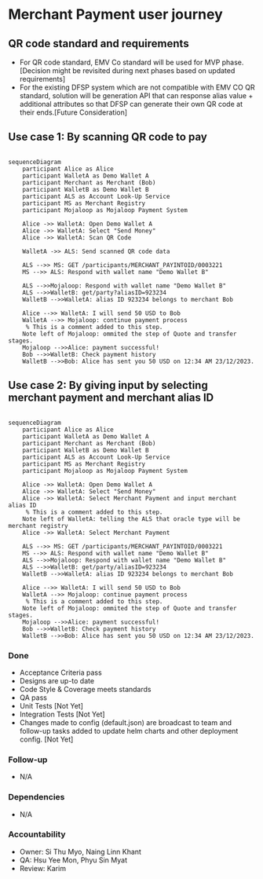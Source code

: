 # Merchant Payment user journey

## QR code standard and requirements

* For QR code standard, EMV Co standard will be used for MVP phase.[Decision might be revisited during next phases based on updated requirements]
* For the existing DFSP system which are not compatible with EMV CO QR standard, solution will be generation API that can response alias value + additional attributes so that DFSP can generate their own QR code at their ends.[Future Consideration]


## Use case 1: By scanning QR code to pay

```mermaid

sequenceDiagram
    participant Alice as Alice
    participant WalletA as Demo Wallet A
    participant Merchant as Merchant (Bob)
    participant WalletB as Demo Wallet B
    participant ALS as Account Look-Up Service
    participant MS as Merchant Registry
    participant Mojaloop as Mojaloop Payment System
    
    Alice ->> WalletA: Open Demo Wallet A
    Alice ->> WalletA: Select "Send Money"
    Alice ->> WalletA: Scan QR Code
    
    WalletA ->> ALS: Send scanned QR code data
    
    ALS -->> MS: GET /participants/MERCHANT_PAYINTOID/0003221
    MS -->> ALS: Respond with wallet name "Demo Wallet B"
    
    ALS -->>Mojaloop: Respond with wallet name "Demo Wallet B"
    ALS -->>WalletB: get/party?aliasID=923234
    WalletB -->>WalletA: alias ID 923234 belongs to merchant Bob

    Alice -->> WalletA: I will send 50 USD to Bob
    WalletA -->> Mojaloop: continue payment process
     % This is a comment added to this step.
    Note left of Mojaloop: ommited the step of Quote and transfer stages.
    Mojaloop -->>Alice: payment successful!
    Bob -->>WalletB: Check payment history
    WalletB -->>Bob: Alice has sent you 50 USD on 12:34 AM 23/12/2023.
```

## Use case 2: By giving input by selecting merchant payment and merchant alias ID

```mermaid

sequenceDiagram
    participant Alice as Alice
    participant WalletA as Demo Wallet A
    participant Merchant as Merchant (Bob)
    participant WalletB as Demo Wallet B
    participant ALS as Account Look-Up Service
    participant MS as Merchant Registry
    participant Mojaloop as Mojaloop Payment System
    
    Alice ->> WalletA: Open Demo Wallet A
    Alice ->> WalletA: Select "Send Money"
    Alice ->> WalletA: Select Merchant Payment and input merchant alias ID
     % This is a comment added to this step.
    Note left of WalletA: telling the ALS that oracle type will be merchant registry
    Alice ->> WalletA: Select Merchant Payment
    
    ALS -->> MS: GET /participants/MERCHANT_PAYINTOID/0003221
    MS -->> ALS: Respond with wallet name "Demo Wallet B"
    ALS -->>Mojaloop: Respond with wallet name "Demo Wallet B"
    ALS -->>WalletB: get/party/aliasID=923234
    WalletB -->>WalletA: alias ID 923234 belongs to merchant Bob

    Alice -->> WalletA: I will send 50 USD to Bob
    WalletA -->> Mojaloop: continue payment process
     % This is a comment added to this step.
    Note left of Mojaloop: ommited the step of Quote and transfer stages.
    Mojaloop -->>Alice: payment successful!
    Bob -->>WalletB: Check payment history
    WalletB -->>Bob: Alice has sent you 50 USD on 12:34 AM 23/12/2023.
```

### Done
 * Acceptance Criteria pass 
 * Designs are up-to date 
 * Code Style & Coverage meets standards 
 * QA pass 
 * Unit Tests [Not Yet]
 * Integration Tests [Not Yet] 
 * Changes made to config (default.json) are broadcast to team and follow-up tasks added to update helm charts and other deployment config. [Not Yet]


### Follow-up 
 * N/A 
  

### Dependencies
 * N/A 

  
### Accountability
 * Owner: Si Thu Myo, Naing Linn Khant
 * QA: Hsu Yee Mon, Phyu Sin Myat  
 * Review: Karim